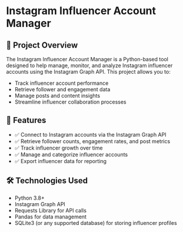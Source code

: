 # Instagram Influencer Account Manager

## 📸 Project Overview

The Instagram Influencer Account Manager is a Python-based tool designed to help manage, monitor, and analyze Instagram influencer accounts using the Instagram Graph API. This project allows you to:

- Track influencer account performance
- Retrieve follower and engagement data
- Manage posts and content insights
- Streamline influencer collaboration processes

## 🚀 Features

- ✅ Connect to Instagram accounts via the Instagram Graph API
- ✅ Retrieve follower counts, engagement rates, and post metrics
- ✅ Track influencer growth over time
- ✅ Manage and categorize influencer accounts
- ✅ Export influencer data for reporting

## 🛠️ Technologies Used

- Python 3.8+
- Instagram Graph API
- Requests Library for API calls
- Pandas for data management
- SQLite3 (or any supported database) for storing influencer profiles

